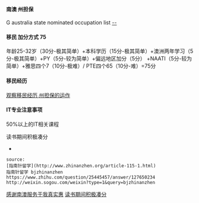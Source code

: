 
#### 南澳 州担保

G australia state nominated occupation list [--](http://www.migration.sa.gov.au/skilled-migrants/lists-of-state-nominated-occupations)

#### 移民 加分方式 75

年龄25-32岁（30分-极其简单）+本科学历（15分-极其简单）+澳洲两年学习（5分-极其简单）+PY（5分-较为简单）+偏远地区加分（5分）
+NAATI（5分-较为简单）+雅思四个7（10分-极难）/ PTE四个65（10分-难）=75分

#### 移民经历

[观察移民经历,州担保的运作](http://www.sachinese.com/yi-min-5/board-components/yi-min-zi-xun-20/topics/shen-ji-hui-zong-ao-da-li-ya-ge-zhou-zhou-dan-bao-diyshen-qing-gong-lue-da-quan-58319)

#### IT专业注意事项

50%以上的IT相关课程

读书期间积极凑分

-
```
source:
[指南针留学](http://www.zhinanzhen.org/article-115-1.html)
指南针留学 bjzhinanzhen
https://www.zhihu.com/question/25445457/answer/127650234
http://weixin.sogou.com/weixin?type=1&query=bjzhinanzhen
```

[感谢南澳服务于我真实惠](https://www.zhihu.com/question/25445457/answer/127650234)
[读书期间积极凑分](https://www.zhihu.com/question/28058132/answer/127197164)
